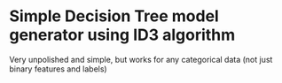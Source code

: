 # Simple Decision Tree model generator using ID3 algorithm

Very unpolished and simple, but works for any categorical data (not just binary features and labels)
